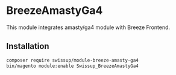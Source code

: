 # BreezeAmastyGa4

This module integrates amasty/ga4 module with Breeze Frontend.

## Installation

```bash
composer require swissup/module-breeze-amasty-ga4
bin/magento module:enable Swissup_BreezeAmastyGa4
```
